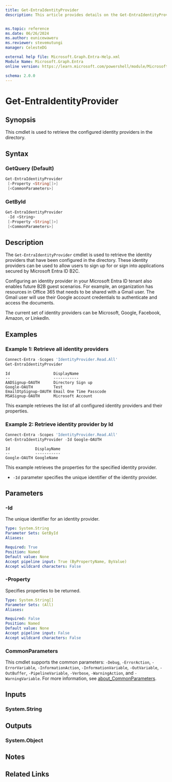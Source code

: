 ```yaml
---
title: Get-EntraIdentityProvider
description: This article provides details on the Get-EntraIdentityProvider command.


ms.topic: reference
ms.date: 06/26/2024
ms.author: eunicewaweru
ms.reviewer: stevemutungi
manager: CelesteDG

external help file: Microsoft.Graph.Entra-Help.xml
Module Name: Microsoft.Graph.Entra
online version: https://learn.microsoft.com/powershell/module/Microsoft.Graph.Entra/Get-EntraIdentityProvider

schema: 2.0.0
---
```


# Get-EntraIdentityProvider

## Synopsis

This cmdlet is used to retrieve the configured identity providers in the directory.

## Syntax

### GetQuery (Default)

```powershell
Get-EntraIdentityProvider
 [-Property <String[]>]
 [<CommonParameters>]
```

### GetById

```powershell
Get-EntraIdentityProvider
 -Id <String>
 [-Property <String[]>]
 [<CommonParameters>]
```

## Description

The `Get-EntraIdentityProvider` cmdlet is used to retrieve the identity providers that have been configured in the directory.
These identity providers can be used to allow users to sign up for or sign into applications secured by Microsoft Entra ID B2C.

Configuring an identity provider in your Microsoft Entra ID tenant also enables future B2B guest scenarios.
For example, an organization has resources in Office 365 that needs to be shared with a Gmail user.
The Gmail user will use their Google account credentials to authenticate and access the documents.

The current set of identity providers can be Microsoft, Google, Facebook, Amazon, or LinkedIn.

## Examples

### Example 1: Retrieve all identity providers

```powershell
Connect-Entra -Scopes 'IdentityProvider.Read.All'
Get-EntraIdentityProvider
```

```Output
Id                   DisplayName
--                   -----------
AADSignup-OAUTH      Directory Sign up
Google-OAUTH         Test
EmailOtpSignup-OAUTH Email One Time Passcode
MSASignup-OAUTH      Microsoft Account
```

This example retrieves the list of all configured identity providers and their properties.

### Example 2: Retrieve identity provider by Id

```powershell
Connect-Entra -Scopes 'IdentityProvider.Read.All'
Get-EntraIdentityProvider -Id Google-OAUTH
```

```Output
Id           DisplayName
--           -----------
Google-OAUTH GoogleName
```

This example retrieves the properties for the specified identity provider.

- `-Id` parameter specifies the unique identifier of the identity provider.

## Parameters

### -Id

The unique identifier for an identity provider.

```yaml
Type: System.String
Parameter Sets: GetById
Aliases:

Required: True
Position: Named
Default value: None
Accept pipeline input: True (ByPropertyName, ByValue)
Accept wildcard characters: False
```

### -Property

Specifies properties to be returned.

```yaml
Type: System.String[]
Parameter Sets: (All)
Aliases:

Required: False
Position: Named
Default value: None
Accept pipeline input: False
Accept wildcard characters: False
```

### CommonParameters

This cmdlet supports the common parameters: `-Debug`, `-ErrorAction`, `-ErrorVariable`, `-InformationAction`, `-InformationVariable`, `-OutVariable`, `-OutBuffer`, `-PipelineVariable`, `-Verbose`, `-WarningAction`, and `-WarningVariable`. For more information, see [about_CommonParameters](https://go.microsoft.com/fwlink/?LinkID=113216).

## Inputs

### System.String

## Outputs

### System.Object

## Notes

## Related Links
